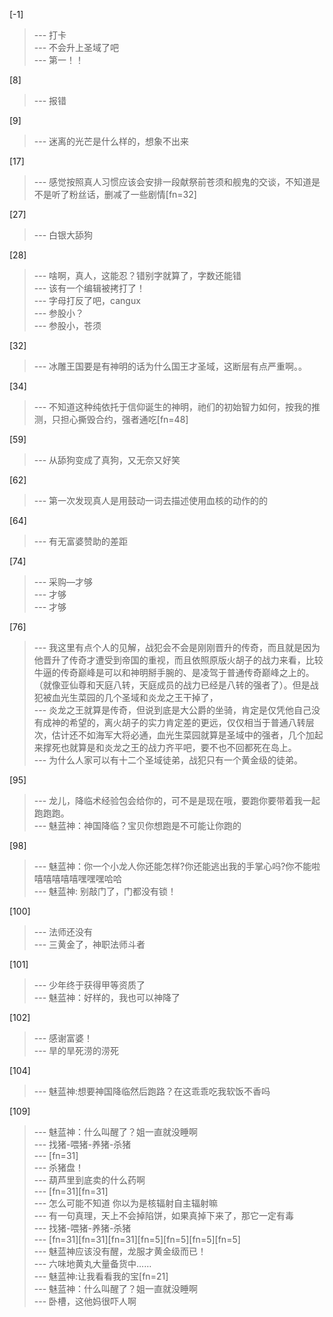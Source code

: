 
[-1] 
>--- 打卡<br>
>--- 不会升上圣域了吧<br>
>--- 第一！！<br>

[8] 
>--- 报错<br>

[9] 
>--- 迷离的光芒是什么样的，想象不出来<br>

[17] 
>--- 感觉按照真人习惯应该会安排一段献祭前苍须和舰鬼的交谈，不知道是不是听了粉丝话，删减了一些剧情[fn=32]<br>

[27] 
>--- 白银大舔狗<br>

[28] 
>--- 啥啊，真人，这能忍？错别字就算了，字数还能错<br>
>--- 该有一个编辑被拷打了！<br>
>--- 字母打反了吧，cangux<br>
>--- 参股小？<br>
>--- 参股小，苍须<br>

[32] 
>--- 冰雕王国要是有神明的话为什么国王才圣域，这断层有点严重啊。。<br>

[34] 
>--- 不知道这种纯依托于信仰诞生的神明，祂们的初始智力如何，按我的推测，只担心撕毁合约，强者通吃[fn=48]<br>

[59] 
>--- 从舔狗变成了真狗，又无奈又好笑<br>

[62] 
>--- 第一次发现真人是用鼓动一词去描述使用血核的动作的的<br>

[64] 
>--- 有无富婆赞助的差距<br>

[74] 
>--- 采购—才够<br>
>--- 才够<br>
>--- 才够<br>

[76] 
>--- 我这里有点个人的见解，战犯会不会是刚刚晋升的传奇，而且就是因为他晋升了传奇才遭受到帝国的重视，而且依照原版火胡子的战力来看，比较牛逼的传奇巅峰是可以和神明掰手腕的、是凌驾于普通传奇巅峰之上的。（就像亚仙尊和天庭八转，天庭成员的战力已经是八转的强者了）。但是战犯被血光生菜园的几个圣域和炎龙之王干掉了，<br>
>--- 炎龙之王就算是传奇，但说到底是大公爵的坐骑，肯定是仅凭他自己没有成神的希望的，离火胡子的实力肯定差的更远，仅仅相当于普通八转层次，估计还不如海军大将必通，血光生菜园就算是圣域中的强者，几个加起来撑死也就算是和炎龙之王的战力齐平吧，要不也不回都死在岛上。<br>
>--- 为什么人家可以有十二个圣域徒弟，战犯只有一个黄金级的徒弟。<br>

[95] 
>--- 龙儿，降临术经验包会给你的，可不是是现在哦，要跑你要带着我一起跑跑跑。<br>
>--- 魅蓝神：神国降临？宝贝你想跑是不可能让你跑的<br>

[98] 
>--- 魅蓝神：你一个小龙人你还能怎样?你还能逃出我的手掌心吗?你不能啦嘻嘻嘻嘻嘻嘿嘿嘿哈哈<br>
>--- 魅蓝神: 别敲门了，门都没有锁！<br>

[100] 
>--- 法师还没有<br>
>--- 三黄金了，神职法师斗者<br>

[101] 
>--- 少年终于获得甲等资质了<br>
>--- 魅蓝神：好样的，我也可以神降了<br>

[102] 
>--- 感谢富婆！<br>
>--- 旱的旱死涝的涝死<br>

[104] 
>--- 魅蓝神:想要神国降临然后跑路？在这乖乖吃我软饭不香吗<br>

[109] 
>--- 魅蓝神：什么叫醒了？姐一直就没睡啊<br>
>--- 找猪-喂猪-养猪-杀猪<br>
>--- [fn=31]<br>
>--- 杀猪盘！<br>
>--- 葫芦里到底卖的什么药啊<br>
>--- [fn=31][fn=31]<br>
>--- 怎么可能不知道 你以为是核辐射自主辐射嘛<br>
>--- 有一句真理，天上不会掉陷饼，如果真掉下来了，那它一定有毒<br>
>--- 找猪-喂猪-养猪-杀猪<br>
>--- [fn=31][fn=31][fn=31][fn=5][fn=5][fn=5][fn=5]<br>
>--- 魅蓝神应该没有醒，龙服才黄金级而已！<br>
>--- 六味地黄丸大量备货中……<br>
>--- 魅蓝神:让我看看我的宝[fn=21]<br>
>--- 魅蓝神：什么叫醒了？姐一直就没睡啊<br>
>--- 卧槽，这他妈很吓人啊<br>

